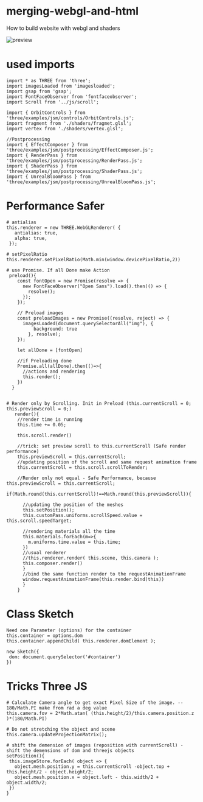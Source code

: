 # merging-webgl-and-html
 How to build website with webgl and shaders

![preview](https://user-images.githubusercontent.com/45975492/122372673-27b6c980-cf61-11eb-9bda-ed8fba837ee1.JPG)

# used imports
    import * as THREE from 'three';
    import imagesLoaded from 'imagesloaded';
    import gsap from 'gsap';
    import FontFaceObserver from 'fontfaceobserver';
    import Scroll from '../js/scroll';

    import { OrbitControls } from 'three/examples/jsm/controls/OrbitControls.js';
    import fragment from './shaders/fragmet.glsl';
    import vertex from './shaders/vertex.glsl';
    
    //Postprocessing
    import { EffectComposer } from 'three/examples/jsm/postprocessing/EffectComposer.js';
    import { RenderPass } from 'three/examples/jsm/postprocessing/RenderPass.js';
    import { ShaderPass } from 'three/examples/jsm/postprocessing/ShaderPass.js';
    import { UnrealBloomPass } from 'three/examples/jsm/postprocessing/UnrealBloomPass.js';
    
# Performance Safer
    # antialias
    this.renderer = new THREE.WebGLRenderer( { 
       antialias: true,
       alpha: true,
     });
     
    # setPixelRatio
    this.renderer.setPixelRatio(Math.min(window.devicePixelRatio,2))
    
    # use Promise. If all Done make Action
     preload(){
        const fontOpen = new Promise(resolve => {
          new FontFaceObserver("Open Sans").load().then(() => {
            resolve();
          });
        });

        // Preload images
        const preloadImages = new Promise((resolve, reject) => {
          imagesLoaded(document.querySelectorAll("img"), {
              background: true 
            }, resolve);
        });

        let allDone = [fontOpen]

        //if Preloading done
        Promise.all(allDone).then(()=>{
          //actions and rendering
          this.render();
        })
      }
      
      
    # Render only by Scrolling. Init in Preload (this.currentScroll = 0; this.previewScroll = 0;)
       render(){
        //render time is running
        this.time += 0.05;

        this.scroll.render()

        //trick: set preview scroll to this.currentScroll (Safe render performance)
        this.previewScroll = this.currentScroll;
        //updating position of the scroll and same request animation frame
        this.currentScroll = this.scroll.scrollToRender;

        //Render only not equal - Safe Performance, because this.previewScroll = this.currentScroll;
        if(Math.round(this.currentScroll)!==Math.round(this.previewScroll)){
        
          //updating the position of the meshes
          this.setPosition();
          this.customPass.uniforms.scrollSpeed.value = this.scroll.speedTarget;

          //rendering materials all the time
          this.materials.forEach(m=>{
            m.uniforms.time.value = this.time;
          })
          //usual renderer
          //this.renderer.render( this.scene, this.camera );
          this.composer.render()
          }
          //bind the same function render to the requestAnimationFrame
          window.requestAnimationFrame(this.render.bind(this))
          }
        }

# Class Sketch
    Need one Parameter (options) for the container
    this.container = options.dom
    this.container.appendChild( this.renderer.domElement );

    new Sketch({
     dom: document.querySelector('#container')
    })

# Tricks Three JS
    # Calculate Camera angle to get exact Pixel Size of the image. -- 180/Math.PI make from rad a deg value
    this.camera.fov = 2*Math.atan( (this.height/2)/this.camera.position.z )*(180/Math.PI)
    
    # Do not stretching the object and scene
    this.camera.updateProjectionMatrix();
     
    # shift the demension of images (reposition with currentScroll) - shift the demensions of dom and threejs objects 
    setPosition(){
     this.imageStore.forEach( object => {
       object.mesh.position.y = this.currentScroll -object.top + this.height/2 - object.height/2;
       object.mesh.position.x = object.left - this.width/2 + object.width/2;
     })
    }
     
